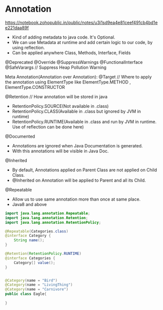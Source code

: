 # Annotation
https://notebook.zohopublic.in/public/notes/u3i1sd9ea4e81ceef491cb4bd1ee221daa89f

- Kind of adding metadata to java code. It's Optional.
- We can use Metadata at runtime and add certain logic to our code, by using reflection.
- Can be applied anywhere Class, Methods, Interface, Fields

@Deprecated
@Override
@SuppressWarnings
@FunctionalInterface
@SafeVarargs // Suppress Heap Pollution Warning

Meta Annotation(Annotation over Annotation):
@Target // Where to apply the annotation using ElementType like ElementType.METHOD , ElementType.CONSTRUCTOR

@Retention // How annotation will be stored in java
- RetentionPolicy.SOURCE(Not available in .class)
- RetentionPolicy.CLASS(Available in .class but ignored by JVM in runtime)
- RetentionPolicy.RUNTIME(Available in .class and run by JVM in runtime. Use of reflection can be done here)

@Documented
- Annotations are ignored when Java Documentation is generated.
- With this annotations will be visible in Java Doc.

@Inherited
- By default, Annotations applied on Parent Class are not applied on Child Class.
- @Inherited on Annotation will be applied to Parent and all its Child.

@Repeatable
- Allow us to use same annotation more than once at same place.
- Java8 and above

```java
import java.lang.annotation.Repeatable;
import java.lang.annotation.Retention;
import java.lang.annotation.RetentionPolicy;

@Repeatable(Categories.class)
@interface Category {
    String name();
}

@Retention(RetentionPolicy.RUNTIME)
@interface Categories {
    Category[] value();
}


@Category(name = "Bird")
@Category(name = "LivingThing")
@Category(name = "Carnivore")
public class Eagle{
    
}
```